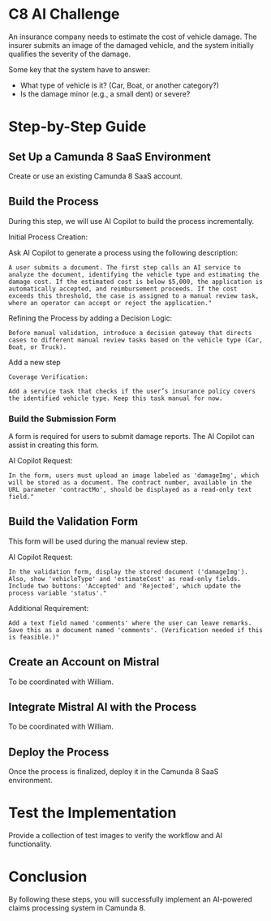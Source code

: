 # C8 AI Challenge

An insurance company needs to estimate the cost of vehicle damage. 
The insurer submits an image of the damaged vehicle, and the system initially qualifies the severity of the damage.

Some key that the system have to answer:
* What type of vehicle is it? (Car, Boat, or another category?)
* Is the damage minor (e.g., a small dent) or severe?

# Step-by-Step Guide

## Set Up a Camunda 8 SaaS Environment


Create or use an existing Camunda 8 SaaS account. 

## Build the Process

During this step, we will use AI Copilot to build the process incrementally.

Initial Process Creation:

Ask AI Copilot to generate a process using the following description:

```
A user submits a document. The first step calls an AI service to analyze the document, identifying the vehicle type and estimating the damage cost. If the estimated cost is below $5,000, the application is automatically accepted, and reimbursement proceeds. If the cost exceeds this threshold, the case is assigned to a manual review task, where an operator can accept or reject the application."
```

Refining the Process by adding a Decision Logic:

```shell
Before manual validation, introduce a decision gateway that directs cases to different manual review tasks based on the vehicle type (Car, Boat, or Truck).
```

Add a new step
```
Coverage Verification:

Add a service task that checks if the user’s insurance policy covers the identified vehicle type. Keep this task manual for now.
```
### Build the Submission Form

A form is required for users to submit damage reports. The AI Copilot can assist in creating this form.

AI Copilot Request:
```
In the form, users must upload an image labeled as 'damageImg', which will be stored as a document. The contract number, available in the URL parameter 'contractMo', should be displayed as a read-only text field."
```

## Build the Validation Form

This form will be used during the manual review step.

AI Copilot Request:
```
In the validation form, display the stored document ('damageImg'). Also, show 'vehicleType' and 'estimateCost' as read-only fields. Include two buttons: 'Accepted' and 'Rejected', which update the process variable 'status'."
```
Additional Requirement:
```
Add a text field named 'comments' where the user can leave remarks. Save this as a document named 'comments'. (Verification needed if this is feasible.)"
```

## Create an Account on Mistral


To be coordinated with William.

## Integrate Mistral AI with the Process


To be coordinated with William.

## Deploy the Process

Once the process is finalized, deploy it in the Camunda 8 SaaS environment.

# Test the Implementation

Provide a collection of test images to verify the workflow and AI functionality.

# Conclusion

By following these steps, you will successfully implement an AI-powered claims processing system in Camunda 8.
